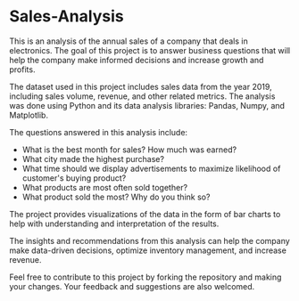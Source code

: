 # Sales-Analysis
This is an analysis of the annual sales of a company that deals in electronics. The goal of this project is to answer business questions that will help the company make informed decisions and increase growth and profits.

The dataset used in this project includes sales data from the year 2019, including sales volume, revenue, and other related metrics. The analysis was done using Python and its data analysis libraries: Pandas, Numpy, and Matplotlib.

The questions answered in this analysis include:
- What is the best month for sales? How much was earned?
- What city made the highest purchase?
- What time should we display advertisements to maximize likelihood of customer's buying product?
- What products are most often sold together?
- What product sold the most? Why do you think so?

The project provides visualizations of the data in the form of bar charts to help with understanding and interpretation of the results.

The insights and recommendations from this analysis can help the company make data-driven decisions, optimize inventory management, and increase revenue.

Feel free to contribute to this project by forking the repository and making your changes. Your feedback and suggestions are also welcomed.
